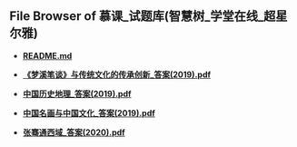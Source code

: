 ## File Browser of __慕课_试题库(智慧树_学堂在线_超星尔雅)__

- [**README.md**](http://tencent.terrytengli.com:3080/_public/hfut_courses/__慕课_试题库(智慧树_学堂在线_超星尔雅)__/README.md)

- [**《梦溪笔谈》与传统文化的传承创新_答案(2019).pdf**](http://tencent.terrytengli.com:3080/_public/hfut_courses/__慕课_试题库(智慧树_学堂在线_超星尔雅)__/《梦溪笔谈》与传统文化的传承创新_答案(2019).pdf)

- [**中国历史地理_答案(2019).pdf**](http://tencent.terrytengli.com:3080/_public/hfut_courses/__慕课_试题库(智慧树_学堂在线_超星尔雅)__/中国历史地理_答案(2019).pdf)

- [**中国名画与中国文化_答案(2019).pdf**](http://tencent.terrytengli.com:3080/_public/hfut_courses/__慕课_试题库(智慧树_学堂在线_超星尔雅)__/中国名画与中国文化_答案(2019).pdf)

- [**张骞通西域_答案(2020).pdf**](http://tencent.terrytengli.com:3080/_public/hfut_courses/__慕课_试题库(智慧树_学堂在线_超星尔雅)__/张骞通西域_答案(2020).pdf)
